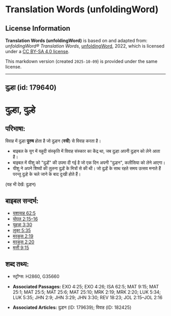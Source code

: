 # Translation Words (unfoldingWord)

## License Information

**Translation Words (unfoldingWord)** is based on and adapted from: _unfoldingWord® Translation Words_, [unfoldingWord](https://unfoldingword.org/utw), 2022, which is licensed under a [CC BY-SA 4.0 license](https://creativecommons.org/licenses/by-sa/4.0/legalcode.en).

This markdown version (created `2025-10-09`) is provided under the same license.



--------------------------------

## दुल्हा (id: 179640)

दुल्हा, दुल्हे
==============

परिभाषा:
--------

विवाह में दुल्हा **पुरुष** होता है जो दुल्हन (**स्त्री**) से विवाह करता है।

* बाइबल के युग में यहूदी संस्कृति में विवाह संस्कार का केंद्र था, जब दुल्हा अपनी दुल्हन को लेने आता है।
* बाइबल में यीशु को "दुल्हें" की उपमा दी गई है जो एक दिन अपनी "दुल्हन", कलीसिया को लेने आएगा।
* यीशु ने अपने शिष्यों की तुलना दुल्हें के मित्रों से की थी। जो दुल्हें के साथ रहते समय उत्सव मनाते हैं परन्तु दुल्हे के चले जाने के बाद दुःखी होते हैं।

(यह भी देखें: दुल्हन)

बाइबल सन्दर्भ:
--------------

* [यशायाह 62:5](https://ref.ly/Isa62:5)
* [योएल 2:15–16](https://ref.ly/Joel2:15-Joel2:16)
* [यूहन्ना 3:30](https://ref.ly/John3:30)
* [लूका 5:35](https://ref.ly/Luke5:35)
* [मरकुस 2:19](https://ref.ly/Mark2:19)
* [मरकुस 2:20](https://ref.ly/Mark2:20)
* [मत्ती 9:15](https://ref.ly/Matt9:15)

शब्द तथ्य:
----------

* स्ट्रोंग्स: H2860, G35660

* **Associated Passages:** EXO 4:25; EXO 4:26; ISA 62:5; MAT 9:15; MAT 25:1; MAT 25:5; MAT 25:6; MAT 25:10; MRK 2:19; MRK 2:20; LUK 5:34; LUK 5:35; JHN 2:9; JHN 3:29; JHN 3:30; REV 18:23; JOL 2:15–JOL 2:16
* **Associated Articles:** दुल्हन (ID: 179639); विवाह (ID: 182425)

